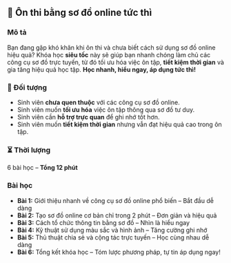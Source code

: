 ## 📌 Ôn thi bằng sơ đồ online tức thì

### Mô tả  
Bạn đang gặp khó khăn khi ôn thi và chưa biết cách sử dụng sơ đồ online hiệu quả? Khóa học **siêu tốc** này sẽ giúp bạn nhanh chóng làm chủ các công cụ sơ đồ trực tuyến, từ đó tối ưu hóa việc ôn tập, **tiết kiệm thời gian** và gia tăng hiệu quả học tập. **Học nhanh, hiểu ngay, áp dụng tức thì!**

### 🎯 Đối tượng  
- Sinh viên **chưa quen thuộc** với các công cụ sơ đồ online.
- Sinh viên muốn **tối ưu hóa** việc ôn tập thông qua sơ đồ tư duy.
- Sinh viên cần **hỗ trợ trực quan** để ghi nhớ tốt hơn.
- Sinh viên muốn **tiết kiệm thời gian** nhưng vẫn đạt hiệu quả cao trong ôn tập.

### ⏳ Thời lượng  
6 bài học – **Tổng 12 phút**

### Bài học  
- **Bài 1:** Giới thiệu nhanh về công cụ sơ đồ online phổ biến – Bắt đầu dễ dàng
- **Bài 2:** Tạo sơ đồ online cơ bản chỉ trong 2 phút – Đơn giản và hiệu quả
- **Bài 3:** Cách tổ chức thông tin bằng sơ đồ – Nhìn là hiểu ngay
- **Bài 4:** Kỹ thuật sử dụng màu sắc và hình ảnh – Tăng cường ghi nhớ
- **Bài 5:** Thủ thuật chia sẻ và cộng tác trực tuyến – Học cùng nhau dễ dàng
- **Bài 6:** Tổng kết khóa học – Tóm lược phương pháp, tự tin áp dụng ngay!